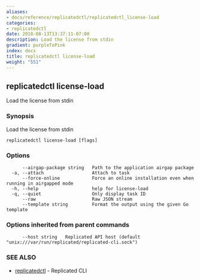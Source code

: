 ```yaml
---
aliases:
- docs/reference/replicatedctl/replicatedctl_license-load
categories:
- replicatedctl
date: 2018-08-13T13:37:11-07:00
description: Load the license from stdin
gradient: purpleToPink
index: docs
title: replicatedctl license-load
weight: "551"
---
```


## replicatedctl license-load

Load the license from stdin

### Synopsis

Load the license from stdin

```
replicatedctl license-load [flags]
```

### Options

```
      --airgap-package string   Path to the application airgap package
  -a, --attach                  Attach to task
      --force-online            Force an online installation even when running in airgapped mode
  -h, --help                    help for license-load
  -q, --quiet                   Only display task ID
      --raw                     Raw JSON stream
      --template string         Format the output using the given Go template
```

### Options inherited from parent commands

```
      --host string   Replicated API host (default "unix:///var/run/replicated/replicated-cli.sock")
```

### SEE ALSO

* [replicatedctl](/api/replicatedctl/)	 - Replicated CLI

